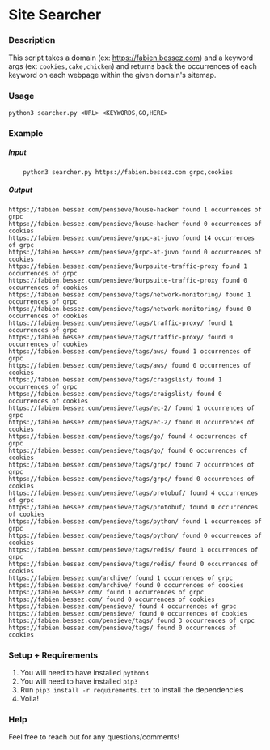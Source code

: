 # Site Searcher

### Description

This script takes a domain (ex: https://fabien.bessez.com) and a keyword args (ex: `cookies,cake,chicken`) and returns back the occurrences of each keyword on each webpage within the given domain's sitemap.

### Usage

```
python3 searcher.py <URL> <KEYWORDS,GO,HERE>
```

### Example

##### Input

```
    python3 searcher.py https://fabien.bessez.com grpc,cookies
```

##### Output

```
https://fabien.bessez.com/pensieve/house-hacker found 1 occurrences of grpc
https://fabien.bessez.com/pensieve/house-hacker found 0 occurrences of cookies
https://fabien.bessez.com/pensieve/grpc-at-juvo found 14 occurrences of grpc
https://fabien.bessez.com/pensieve/grpc-at-juvo found 0 occurrences of cookies
https://fabien.bessez.com/pensieve/burpsuite-traffic-proxy found 1 occurrences of grpc
https://fabien.bessez.com/pensieve/burpsuite-traffic-proxy found 0 occurrences of cookies
https://fabien.bessez.com/pensieve/tags/network-monitoring/ found 1 occurrences of grpc
https://fabien.bessez.com/pensieve/tags/network-monitoring/ found 0 occurrences of cookies
https://fabien.bessez.com/pensieve/tags/traffic-proxy/ found 1 occurrences of grpc
https://fabien.bessez.com/pensieve/tags/traffic-proxy/ found 0 occurrences of cookies
https://fabien.bessez.com/pensieve/tags/aws/ found 1 occurrences of grpc
https://fabien.bessez.com/pensieve/tags/aws/ found 0 occurrences of cookies
https://fabien.bessez.com/pensieve/tags/craigslist/ found 1 occurrences of grpc
https://fabien.bessez.com/pensieve/tags/craigslist/ found 0 occurrences of cookies
https://fabien.bessez.com/pensieve/tags/ec-2/ found 1 occurrences of grpc
https://fabien.bessez.com/pensieve/tags/ec-2/ found 0 occurrences of cookies
https://fabien.bessez.com/pensieve/tags/go/ found 4 occurrences of grpc
https://fabien.bessez.com/pensieve/tags/go/ found 0 occurrences of cookies
https://fabien.bessez.com/pensieve/tags/grpc/ found 7 occurrences of grpc
https://fabien.bessez.com/pensieve/tags/grpc/ found 0 occurrences of cookies
https://fabien.bessez.com/pensieve/tags/protobuf/ found 4 occurrences of grpc
https://fabien.bessez.com/pensieve/tags/protobuf/ found 0 occurrences of cookies
https://fabien.bessez.com/pensieve/tags/python/ found 1 occurrences of grpc
https://fabien.bessez.com/pensieve/tags/python/ found 0 occurrences of cookies
https://fabien.bessez.com/pensieve/tags/redis/ found 1 occurrences of grpc
https://fabien.bessez.com/pensieve/tags/redis/ found 0 occurrences of cookies
https://fabien.bessez.com/archive/ found 1 occurrences of grpc
https://fabien.bessez.com/archive/ found 0 occurrences of cookies
https://fabien.bessez.com/ found 1 occurrences of grpc
https://fabien.bessez.com/ found 0 occurrences of cookies
https://fabien.bessez.com/pensieve/ found 4 occurrences of grpc
https://fabien.bessez.com/pensieve/ found 0 occurrences of cookies
https://fabien.bessez.com/pensieve/tags/ found 3 occurrences of grpc
https://fabien.bessez.com/pensieve/tags/ found 0 occurrences of cookies
```

### Setup + Requirements

1. You will need to have installed `python3`
2. You will need to have installed `pip3`
3. Run `pip3 install -r requirements.txt` to install the dependencies
4. Voila!

### Help

Feel free to reach out for any questions/comments!
